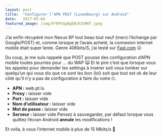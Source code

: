 ```yaml
---
layout:	post
title:	"Configurer l’APN POST (Luxembourg) sur Android"
date:	2017-05-04
featured_image: /img/0*KPkSpBgEBcK1hM6T.jpeg
---
```


  J’ai enfin récupéré mon Nexus 6P tout beau tout neuf (merci l’échange par Google/POST) et, comme lorsque je l’avais acheté, la connexion internet mobile était super lente. Genre 40Kbits/S, j’ai testé sur [Fast.com](http://fast.com) 😖

Du coup, je me suis rappelé que POST pousse des configuration d’APN mobile toutes pourries pour … du WAP 🙀 Et le pire c’est que lorsque vous les appelez pour demander les settings à insérer soit vous tomber sur quelqu’un qui vous dis que ce sont les bon (lol) soit que tout est ok de leur côté qu’il n’y a pas de configuration à faire du votre 🙄.

* **APN :** web.pt.lu
* **Proxy :** laisser vide
* **Port :** laisser vide
* **Nom d’utilisateur :** laisser vide
* **Mot de passe :** laisser vide
* **Serveur :** laisser vide
Pensez à sauvegarder, par défaut lorsque vous quittez l’écran Android **annule** les modifications !

Et voila, à vous l’internet mobile à plus de 15 Mbits/s 🎉
